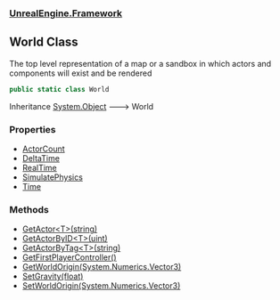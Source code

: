 ### [UnrealEngine.Framework](./UnrealEngine-Framework.md 'UnrealEngine.Framework')
## World Class
The top level representation of a map or a sandbox in which actors and components will exist and be rendered  
```csharp
public static class World
```
Inheritance [System.Object](https://docs.microsoft.com/en-us/dotnet/api/System.Object 'System.Object') &#129106; World  
### Properties
- [ActorCount](./UnrealEngine-Framework-World-ActorCount.md 'UnrealEngine.Framework.World.ActorCount')
- [DeltaTime](./UnrealEngine-Framework-World-DeltaTime.md 'UnrealEngine.Framework.World.DeltaTime')
- [RealTime](./UnrealEngine-Framework-World-RealTime.md 'UnrealEngine.Framework.World.RealTime')
- [SimulatePhysics](./UnrealEngine-Framework-World-SimulatePhysics.md 'UnrealEngine.Framework.World.SimulatePhysics')
- [Time](./UnrealEngine-Framework-World-Time.md 'UnrealEngine.Framework.World.Time')
### Methods
- [GetActor&lt;T&gt;(string)](./UnrealEngine-Framework-World-GetActor-T-(string).md 'UnrealEngine.Framework.World.GetActor&lt;T&gt;(string)')
- [GetActorByID&lt;T&gt;(uint)](./UnrealEngine-Framework-World-GetActorByID-T-(uint).md 'UnrealEngine.Framework.World.GetActorByID&lt;T&gt;(uint)')
- [GetActorByTag&lt;T&gt;(string)](./UnrealEngine-Framework-World-GetActorByTag-T-(string).md 'UnrealEngine.Framework.World.GetActorByTag&lt;T&gt;(string)')
- [GetFirstPlayerController()](./UnrealEngine-Framework-World-GetFirstPlayerController().md 'UnrealEngine.Framework.World.GetFirstPlayerController()')
- [GetWorldOrigin(System.Numerics.Vector3)](./UnrealEngine-Framework-World-GetWorldOrigin(System-Numerics-Vector3).md 'UnrealEngine.Framework.World.GetWorldOrigin(System.Numerics.Vector3)')
- [SetGravity(float)](./UnrealEngine-Framework-World-SetGravity(float).md 'UnrealEngine.Framework.World.SetGravity(float)')
- [SetWorldOrigin(System.Numerics.Vector3)](./UnrealEngine-Framework-World-SetWorldOrigin(System-Numerics-Vector3).md 'UnrealEngine.Framework.World.SetWorldOrigin(System.Numerics.Vector3)')
